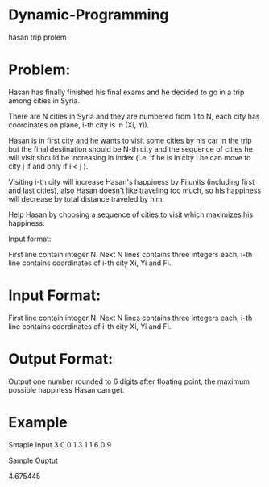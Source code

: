  # Dynamic-Programming
 hasan trip prolem
 
 # Problem:
 Hasan has finally finished his final exams and he decided to go in a trip among cities in Syria.

There are N cities in Syria and they are numbered from 1 to N, each city has coordinates on plane, i-th city is in (Xi, Yi).

Hasan is in first city and he wants to visit some cities by his car in the trip but the final destination should be N-th city and the sequence of cities he will visit should be increasing in index (i.e. if he is in city i he can move to city j if and only if i < j ).

Visiting i-th city will increase Hasan's happiness by Fi units (including first and last cities), also Hasan doesn't like traveling too much, so his happiness will decrease by total distance traveled by him.

Help Hasan by choosing a sequence of cities to visit which maximizes his happiness.

Input format:

First line contain integer N.
Next N lines contains three integers each, i-th line contains coordinates of i-th city Xi, Yi and Fi.

# Input Format:
First line contain integer N.
Next N lines contains three integers each, i-th line contains coordinates of i-th city Xi, Yi and Fi.

# Output Format:
Output one number rounded to 6 digits after floating point, the maximum possible happiness Hasan can get.

# Example
Smaple Input
3
0 0 1
3 1 1
6 0 9

Sample Ouptut

4.675445
